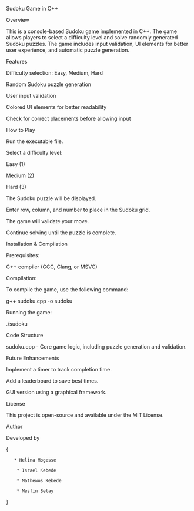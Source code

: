 Sudoku Game in C++

Overview

This is a console-based Sudoku game implemented in C++. The game allows players to select a difficulty level and solve randomly generated Sudoku puzzles. The game includes input validation, UI elements for better user experience, and automatic puzzle generation.

Features

Difficulty selection: Easy, Medium, Hard

Random Sudoku puzzle generation

User input validation

Colored UI elements for better readability

Check for correct placements before allowing input

How to Play

Run the executable file.

Select a difficulty level:

Easy (1)

Medium (2)

Hard (3)

The Sudoku puzzle will be displayed.

Enter row, column, and number to place in the Sudoku grid.

The game will validate your move.

Continue solving until the puzzle is complete.

Installation & Compilation

Prerequisites:

C++ compiler (GCC, Clang, or MSVC)

Compilation:

To compile the game, use the following command:

 g++ sudoku.cpp -o sudoku

Running the game:

 ./sudoku

Code Structure

sudoku.cpp - Core game logic, including puzzle generation and validation.

Future Enhancements

Implement a timer to track completion time.

Add a leaderboard to save best times.

GUI version using a graphical framework.

License

This project is open-source and available under the MIT License.

Author

Developed by

{

       * Helina Mogesse

        * Israel Kebede

        * Mathewos Kebede

        * Mesfin Belay

}
